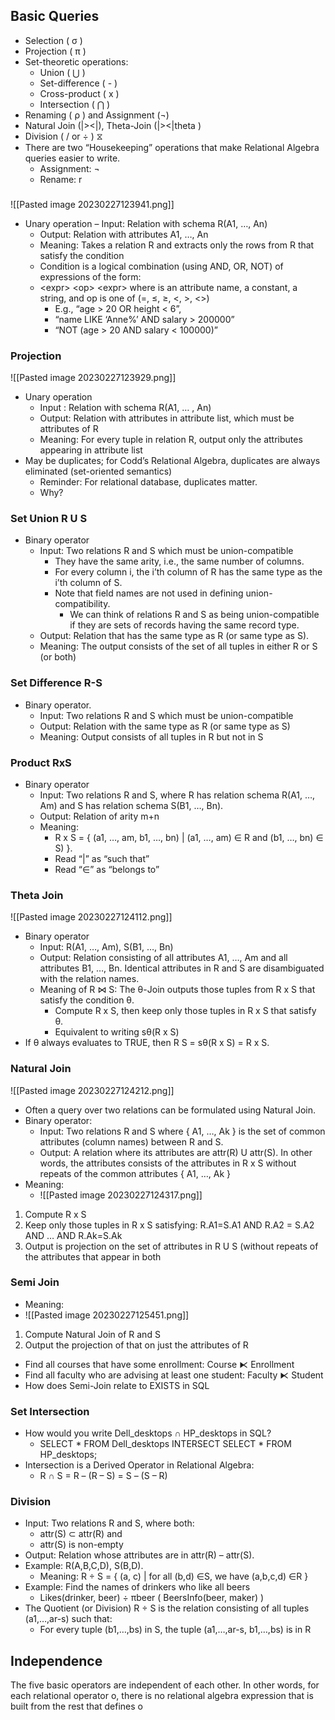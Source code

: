 ## Basic Queries
 - Selection ( σ )
 - Projection ( π )
 - Set-theoretic operations:
	 - Union ( ⋃ )
	 - Set-difference ( - )
	 - Cross-product ( x )
	 - Intersection ( ⋂ )
 - Renaming ( ρ ) and Assignment (¬) 
 - Natural Join (|><|), Theta-Join (|><|theta )
 - Division ( / or ÷ ) ⧖
 - There are two “Housekeeping” operations that make Relational Algebra queries easier to write.
	 - Assignment: ¬
	 - Rename: r

### 
![[Pasted image 20230227123941.png]]

 - Unary operation – Input: Relation with schema R(A1, …, An) 
	 - Output: Relation with attributes A1, …, An 
	 - Meaning: Takes a relation R and extracts only the rows from R that satisfy the condition
	 - Condition is a logical combination (using AND, OR, NOT) of expressions of the form:
	 - \<expr> \<op> \<expr> where is an attribute name, a constant, a string, and op is one of (=, ≤, ≥, <, >, <>)
		 - E.g., “age > 20 OR height < 6”, 
		 - “name LIKE ‘Anne%’ AND salary > 200000”
		 - “NOT (age > 20 AND salary < 100000)”

### Projection
![[Pasted image 20230227123929.png]]

 - Unary operation
	 - Input : Relation with schema R(A1, … , An)
	 - Output: Relation with attributes in attribute list, which must be attributes of R
	 - Meaning: For every tuple in relation R, output only the attributes appearing in attribute list 
 - May be duplicates; for Codd’s Relational Algebra, duplicates are always eliminated (set-oriented semantics) 
	 - Reminder: For relational database, duplicates matter.
	 - Why?

### Set Union R U S

- Binary operator 
	- Input: Two relations R and S which must be union-compatible 
		- They have the same arity, i.e., the same number of columns.
		- For every column i, the i’th column of R has the same type as the i’th column of S.
		- Note that field names are not used in defining union-compatibility.
			- We can think of relations R and S as being union-compatible if they are sets of records having the same record type. 
	- Output: Relation that has the same type as R (or same type as S).
	- Meaning: The output consists of the set of all tuples in either R or S (or both)

### Set Difference R-S

 - Binary operator.
	 - Input: Two relations R and S which must be union-compatible
	 - Output: Relation with the same type as R (or same type as S)
	 - Meaning: Output consists of all tuples in R but not in S

### Product RxS

 - Binary operator 
	 - Input: Two relations R and S, where R has relation schema R(A1, …, Am) and S has relation schema S(B1, …, Bn).
	 - Output: Relation of arity m+n
	 - Meaning: 
		 - R x S = { (a1, …, am, b1, …, bn) | (a1, …, am) ∈ R and (b1, …, bn) ∈ S) }.
		 - Read “|” as “such that” 
		 - Read “∈” as “belongs to”

### Theta Join
![[Pasted image 20230227124112.png]]

 - Binary operator
	 - Input: R(A1, …, Am), S(B1, …, Bn)
	 - Output: Relation consisting of all attributes A1, …, Am and all attributes B1, …, Bn. Identical attributes in R and S are disambiguated with the relation names.
	 - Meaning of R ⋈ S: The θ-Join outputs those tuples from R x S that satisfy the condition θ.
		 - Compute R x S, then keep only those tuples in R x S that satisfy θ.
		 - Equivalent to writing sθ(R x S) 
 - If θ always evaluates to TRUE, then R S = sθ(R x S) = R x S.

### Natural Join 

![[Pasted image 20230227124212.png]]

 - Often a query over two relations can be formulated using Natural Join. 
 - Binary operator: 
	 - Input: Two relations R and S where { A1, …, Ak } is the set of common attributes (column names) between R and S.
	 - Output: A relation where its attributes are attr(R) U attr(S). In other words, the attributes consists of the attributes in R x S without repeats of the common attributes { A1, …, Ak } 
 - Meaning: 
	 - ![[Pasted image 20230227124317.png]]
 1. Compute R x S 
 2. Keep only those tuples in R x S satisfying: R.A1=S.A1 AND R.A2 = S.A2 AND … AND R.Ak=S.Ak 
 3. Output is projection on the set of attributes in R U S (without repeats of the attributes that appear in both

### Semi Join

 - Meaning: 
 - ![[Pasted image 20230227125451.png]]
 1. Compute Natural Join of R and S
 2. Output the projection of that on just the attributes of R
 - Find all courses that have some enrollment: Course ⧔ Enrollment
 - Find all faculty who are advising at least one student: Faculty ⧔ Student
 - How does Semi-Join relate to EXISTS in SQL

### Set Intersection

 - How would you write Dell_desktops ∩ HP_desktops in SQL? 
	 - SELECT * FROM Dell_desktops INTERSECT SELECT * FROM HP_desktops;
 - Intersection is a Derived Operator in Relational Algebra: 
	 - R ∩ S = R – (R – S) = S – (S – R)

### Division

 - Input: Two relations R and S, where both: 
	 - attr(S) ⊂ attr(R) and
	 - attr(S) is non-empty 
 - Output: Relation whose attributes are in attr(R) – attr(S).
 - Example: R(A,B,C,D), S(B,D).
	 - Meaning: R ÷ S = { (a, c) | for all (b,d) ∈S, we have (a,b,c,d) ∈R }
 - Example: Find the names of drinkers who like all beers 
	 - Likes(drinker, beer) ÷ πbeer ( BeersInfo(beer, maker) )
 - The Quotient (or Division) R ÷ S is the relation consisting of all tuples (a1,…,ar-s) such that: 
	 - For every tuple (b1,…,bs) in S, the tuple (a1,…,ar-s, b1,…,bs) is in R

## Independence

The five basic operators are independent of each other. In other words, for each relational operator o, there is no relational algebra expression that is built from the rest that defines o